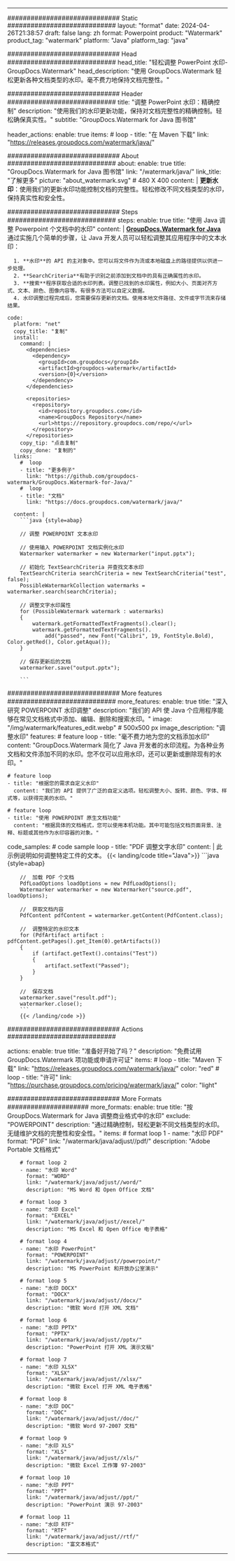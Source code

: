 
---
############################# Static ############################
layout: "format"
date:  2024-04-26T21:38:57
draft: false
lang: zh
format: Powerpoint
product: "Watermark"
product_tag: "watermark"
platform: "Java"
platform_tag: "java"

############################# Head ############################
head_title: "轻松调整 PowerPoint 水印-GroupDocs.Watermark"
head_description: "使用 GroupDocs.Watermark 轻松更新各种文档类型的水印。毫不费力地保持文档完整性。"

############################# Header ############################
title: "调整 PowerPoint 水印：精确控制" 
description: "使用我们的水印更新功能，保持对文档完整性的精确控制。轻松确保真实性。"
subtitle: "GroupDocs.Watermark for Java 图书馆" 

header_actions:
  enable: true
  items:
    #  loop
    - title: "在 Maven 下载"
      link: "https://releases.groupdocs.com/watermark/java/"
      
############################# About ############################
about:
    enable: true
    title: "GroupDocs.Watermark for Java 图书馆"
    link: "/watermark/java/"
    link_title: "了解更多"
    picture: "about_watermark.svg" # 480 X 400
    content: |
       **更新水印**：使用我们的更新水印功能控制文档的完整性。轻松修改不同文档类型的水印，保持真实性和安全性。

############################# Steps ############################
steps:
    enable: true
    title: "使用 Java 调整 Powerpoint 个文档中的水印"
    content: |
      **[GroupDocs.Watermark for Java](https://products.groupdocs.com/watermark/java/)** 通过实施几个简单的步骤，让 Java 开发人员可以轻松调整其应用程序中的文本水印：
      
      1. **水印**的 API 的主对象中。您可以将文件作为流或本地磁盘上的路径提供以供进一步处理。
      2. **SearchCriteria**有助于识别之前添加到文档中的具有正确属性的水印。
      3. **搜索**程序获取合适的水印列表。调整已找到的水印属性，例如大小、页面对齐方式、文本、颜色、图像内容等。有很多方法可以自定义数据。
      4. 水印调整过程完成后，您需要保存更新的文档。使用本地文件路径、文件或字节流来存储结果。
   
    code:
      platform: "net"
      copy_title: "复制"
      install:
        command: |
          <dependencies>
            <dependency>
              <groupId>com.groupdocs</groupId>
              <artifactId>groupdocs-watermark</artifactId>
              <version>{0}</version>
            </dependency>
          </dependencies>

          <repositories>
            <repository>
              <id>repository.groupdocs.com</id>
              <name>GroupDocs Repository</name>
              <url>https://repository.groupdocs.com/repo/</url>
            </repository>
          </repositories>
        copy_tip: "点击复制"
        copy_done: "复制的"
      links:
        #  loop
        - title: "更多例子"
          link: "https://github.com/groupdocs-watermark/GroupDocs.Watermark-for-Java/"
        #  loop
        - title: "文档"
          link: "https://docs.groupdocs.com/watermark/java/"
          
      content: |
        ```java {style=abap}

        // 调整 POWERPOINT 文本水印

        // 使用输入 POWERPOINT 文档实例化水印
        Watermarker watermarker = new Watermarker("input.pptx");

        // 初始化 TextSearchCriteria 并查找文本水印
        TextSearchCriteria searchCriteria = new TextSearchCriteria("test", false);
        PossibleWatermarkCollection watermarks = watermarker.search(searchCriteria);
        
        // 调整文字水印属性
        for (PossibleWatermark watermark : watermarks)
        {
            watermark.getFormattedTextFragments().clear();
            watermark.getFormattedTextFragments().
                add("passed", new Font("Calibri", 19, FontStyle.Bold), Color.getRed(), Color.getAqua());
        }

        // 保存更新后的文档
        watermarker.save("output.pptx");
        
        ```            
        
############################# More features ############################
more_features:
  enable: true
  title: "深入研究 POWERPOINT 水印调整"
  description: "我们的 API 使 Java 个应用程序能够在常见文档格式中添加、编辑、删除和搜索水印。"
  image: "/img/watermark/features_edit.webp" # 500x500 px
  image_description: "调整水印"
  features:
    # feature loop
    - title: "毫不费力地为您的文档添加水印"
      content: "GroupDocs.Watermark 简化了 Java 开发者的水印流程。为各种业务文档和文件添加不同的水印。您不仅可以应用水印，还可以更新或删除现有的水印。"

    # feature loop
    - title: "根据您的需求自定义水印"
      content: "我们的 API 提供了广泛的自定义选项。轻松调整大小、旋转、颜色、字体、样式等，以获得完美的水印。"

    # feature loop
    - title: "使用 POWERPOINT 原生文档功能"
      content: "根据具体的文档格式，您可以使用本机功能。其中可能包括文档页面背景、注释、标题或其他作为水印容器的对象。"
      
  code_samples:
    # code sample loop
    - title: "PDF 调整文字水印"
      content: |
        此示例说明如何调整特定工件的文本。
        {{< landing/code title="Java">}}
        ```java {style=abap}
        
        //  加载 PDF 个文档
        PdfLoadOptions loadOptions = new PdfLoadOptions();
        Watermarker watermarker = new Watermarker("source.pdf", loadOptions);

        //  获取文档内容
        PdfContent pdfContent = watermarker.getContent(PdfContent.class);

        //  调整特定的水印文本
        for (PdfArtifact artifact : pdfContent.getPages().get_Item(0).getArtifacts())
        {
            if (artifact.getText().contains("Test"))
            {
                artifact.setText("Passed");
            }
        }

        //  保存文档
        watermarker.save("result.pdf");
        watermarker.close();
        ```
        {{< /landing/code >}}


############################# Actions ############################

actions:
  enable: true
  title: "准备好开始了吗？"
  description: "免费试用 GroupDocs.Watermark 项功能或申请许可证"
  items:
    #  loop
    - title: "Maven 下载"
      link: "https://releases.groupdocs.com/watermark/java/"
      color: "red"
        #  loop
    - title: "许可"
      link: "https://purchase.groupdocs.com/pricing/watermark/java/"
      color: "light"


############################# More Formats #####################
more_formats:
    enable: true
    title: "按 GroupDocs.Watermark for Java 调整商业格式中的水印"
    exclude: "POWERPOINT"
    description: "通过精确控制，轻松更新不同文档类型的水印。无缝维护文档的完整性和安全性。"
    items: 
        # format loop 1
        - name: "水印 PDF"
          format: "PDF"
          link: "/watermark/java/adjust//pdf/"
          description: "Adobe Portable 文档格式"

        # format loop 2
        - name: "水印 Word"
          format: "WORD"
          link: "/watermark/java/adjust//word/"
          description: "MS Word 和 Open Office 文档"
          
        # format loop 3
        - name: "水印 Excel"
          format: "EXCEL"
          link: "/watermark/java/adjust//excel/"
          description: "MS Excel 和 Open Office 电子表格"

        # format loop 4
        - name: "水印 PowerPoint"
          format: "POWERPOINT"
          link: "/watermark/java/adjust//powerpoint/"
          description: "MS PowerPoint 和开放办公室演示"

        # format loop 5
        - name: "水印 DOCX"
          format: "DOCX"
          link: "/watermark/java/adjust//docx/"
          description: "微软 Word 打开 XML 文档"
          
        # format loop 6
        - name: "水印 PPTX"
          format: "PPTX"
          link: "/watermark/java/adjust//pptx/"
          description: "PowerPoint 打开 XML 演示文稿"
          
        # format loop 7
        - name: "水印 XLSX"
          format: "XLSX"
          link: "/watermark/java/adjust//xlsx/"
          description: "微软 Excel 打开 XML 电子表格"

        # format loop 8
        - name: "水印 DOC"
          format: "DOC"
          link: "/watermark/java/adjust//doc/"
          description: "微软 Word 97-2007 文档"

        # format loop 9
        - name: "水印 XLS"
          format: "XLS"
          link: "/watermark/java/adjust//xls/"
          description: "微软 Excel 工作簿 97-2003"

        # format loop 10
        - name: "水印 PPT"
          format: "PPT"
          link: "/watermark/java/adjust//ppt/"
          description: "PowerPoint 演示 97-2003"

        # format loop 11
        - name: "水印 RTF"
          format: "RTF"
          link: "/watermark/java/adjust//rtf/"
          description: "富文本格式"

---
